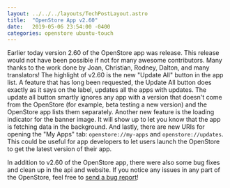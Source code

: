 ```yaml
---
layout: ../../../layouts/TechPostLayout.astro
title:  "OpenStore App v2.60"
date:   2019-05-06 23:54:00 -0400
categories: openstore ubuntu-touch
---
```


Earlier today version 2.60 of the OpenStore app was release. This release would
not have been possible if not for many awesome contributors. Many thanks to the
work done by Joan, Christian, Rodney, Dalton, and many translators! The highlight of
v2.60 is the new "Update All" button in the app list. A feature that has long
been requested, the Update All button does exactly as it says on the label,
updates all the apps with updates. The update all button smartly ignores any app
with a version that doesn't come from the OpenStore (for example, beta testing a
new version) and the OpenStore app lists them separately. Another new feature is
the loading indicator for the banner image. It will show up to let you know that
the app is fetching data in the background. And lastly, there are new URIs for
opening the "My Apps" tab: `openstore://my-apps` and `openstore://updates`. This
could be useful for app developers to let users launch the OpenStore to get the
latest version of their app.

In addition to v2.60 of the OpenStore app, there were also some bug fixes and
clean up in the api and website. If you notice any issues in any part of the
OpenStore, feel free to [send a bug report](https://gitlab.com/theopenstore/openstore-meta/issues)!
